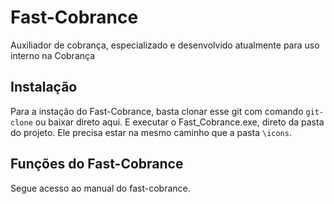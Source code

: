 # Fast-Cobrance
Auxiliador de cobrança, especializado e desenvolvido atualmente para uso interno na Cobrança


## Instalação

Para a instação do Fast-Cobrance, basta clonar esse git com comando ``git-clone`` ou baixar direto aqui.
E executar o Fast_Cobrance.exe, direto da pasta do projeto. Ele precisa estar na mesmo caminho que a pasta ``\icons``.


## Funções do Fast-Cobrance

Segue acesso ao manual do fast-cobrance.
